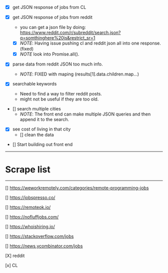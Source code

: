 * [X] get JSON response of jobs from CL

* [X] get JSON response of jobs from reddit
  - you can get a json file by doing:
  https://www.reddit.com/r/subreddit/search.json?q=somthinghere%20js&restrict_sr=1
  - [X] *NOTE*: Having issue pushing cl and reddit json all into one response. (fixed)
  - [x] *NOTE* look into Promise.all().

* [X] parse data from reddit JSON too much info.
  - *NOTE*: FIXED with maping (results[1].data.children.map...)

* [X] searchable keywords 
  - Need to find a way to filter reddit posts. 
  - might not be useful if they are too old.

* [] search multiple cities
  - *NOTE*: The front end can make multiple JSON queries and then append it to the search.

* [X] see cost of living in that city
  - [] clean the data

* [] Start building out front end

---------------------------------------------------------------
# Scrape list
---------------------------------------------------------------
[] https://weworkremotely.com/categories/remote-programming-jobs

[] https://jobspresso.co/

[] https://remoteok.io/

[] https://nofluffjobs.com/

[] https://whoishiring.io/

[] https://stackoverflow.com/jobs

[] https://news.ycombinator.com/jobs

[X] reddit

[x] CL
